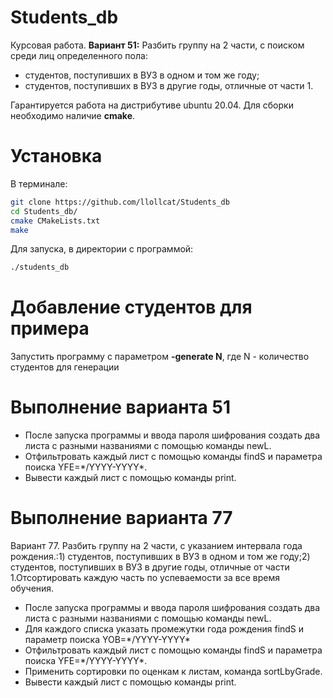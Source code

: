 # Students_db

Курсовая работа.
**Вариант 51:**
  Разбить группу на 2 части, с поиском среди лиц определенного пола:
  - студентов, поступивших в ВУЗ в одном и том же году;
  - студентов, поступивших в ВУЗ в другие годы, отличные от части 1.


Гарантируется работа на дистрибутиве ubuntu 20.04.
Для сборки необходимо наличие **cmake**.

# Установка
В терминале:
```sh
git clone https://github.com/llollcat/Students_db
cd Students_db/
cmake CMakeLists.txt
make
```
Для запуска, в директории с программой:
```sh
./students_db 
```

# Добавление студентов для примера
Запустить программу с параметром **-generate N**, где N - количество студентов для генерации

# Выполнение варианта 51
- После запуска программы и ввода пароля шифрования создать два листа с разными названиями с помощью команды newL.
- Отфильтровать каждый лист с помощью команды findS и параметра поиска YFE=*/YYYY-YYYY\*.
- Вывести каждый лист с помощью команды print.

# Выполнение варианта 77

Вариант 77. Разбить группу на 2 части, с указанием интервала года рождения.:1) студентов, поступивших в ВУЗ в одном и том же году;2) студентов, поступивших в ВУЗ в другие годы, отличные от части 1.Отсортировать каждую часть по успеваемости за все время обучения.


- После запуска программы и ввода пароля шифрования создать два листа с разными названиями с помощью команды newL.
- Для каждого списка указать промежутки года рождения findS и параметр поиска YOB=*/YYYY-YYYY\*
- Отфильтровать каждый лист с помощью команды findS и параметра поиска YFE=*/YYYY-YYYY\*.
- Применить сортировки по оценкам к листам, команда sortLbyGrade.
- Вывести каждый лист с помощью команды print.